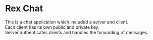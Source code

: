 # Rex Chat
This is a chat application which included a server and client.\
Each client has its own public and private key.\
Server authenticates clients and handles the forwarding of messages.
